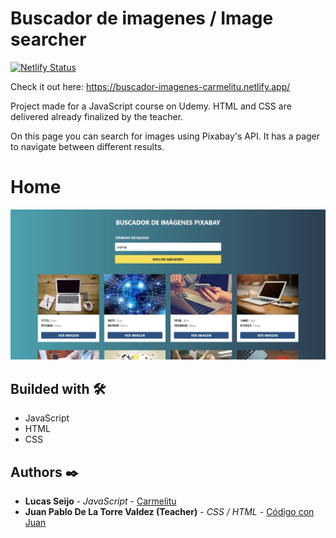 # Buscador de imagenes / Image searcher

[![Netlify Status](https://api.netlify.com/api/v1/badges/aec7227e-bf07-4c30-9fe3-bfc289ab1b53/deploy-status)](https://app.netlify.com/sites/clima-api-carmelitu/deploys)

Check it out here: https://buscador-imagenes-carmelitu.netlify.app/

Project made for a JavaScript course on Udemy. HTML and CSS are delivered already finalized by the teacher.

On this page you can search for images using Pixabay's API. It has a pager to navigate between different results.

# Home

<img src="https://github.com/Carmelitu/API-buscar-imagenes/blob/master/img/home.JPG" style="margin: 0 auto"/>

## Builded with 🛠️

* JavaScript
* HTML
* CSS

## Authors ✒️

* **Lucas Seijo** - *JavaScript* - [Carmelitu](https://github.com/Carmelitu)
* **Juan Pablo De La Torre Valdez (Teacher)** - *CSS / HTML* - [Código con Juan](https://codigoconjuan.com/)
